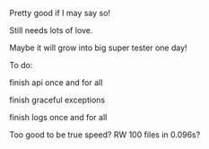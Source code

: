 Pretty good if I may say so!

Still needs lots of love.

Maybe it will grow into big super tester one day!

To do:

finish api once and for all

finish graceful exceptions

finish logs once and for all

Too good to be true speed? RW 100 files in 0.096s?